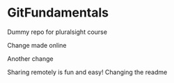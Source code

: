 GitFundamentals
===============

Dummy repo for pluralsight course

Change made online

Another change

Sharing remotely is fun and easy!
Changing the readme
